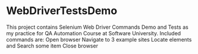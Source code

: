 # WebDriverTestsDemo
This project contains Selenium Web Driver Commands Demo and Tests as my practice for QA Automation Course at Software University.
Included commands are:
Open browser
Navigate to 3 example sites
Locate elements and Search some item
Close browser
